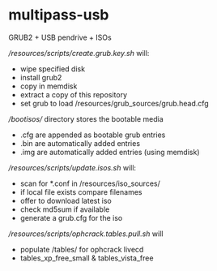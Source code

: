 multipass-usb
=============

GRUB2 + USB pendrive + ISOs

*/resources/scripts/create.grub.key.sh* will:
* wipe specified disk
* install grub2
* copy in memdisk
* extract a copy of this repository
* set grub to load /resources/grub_sources/grub.head.cfg

*/bootisos/* directory stores the bootable media 
* .cfg are appended as bootable grub entries
* .bin are automatically added entries
* .img are automatically added entries (using memdisk)

*/resources/scripts/update.isos.sh* will:
* scan for *.conf in /resources/iso_sources/
* if local file exists compare filenames
* offer to download latest iso
* check md5sum if available
* generate a grub.cfg for the iso

*/resources/scripts/ophcrack.tables.pull.sh* will
* populate /tables/ for ophcrack livecd
* tables_xp_free_small & tables_vista_free

